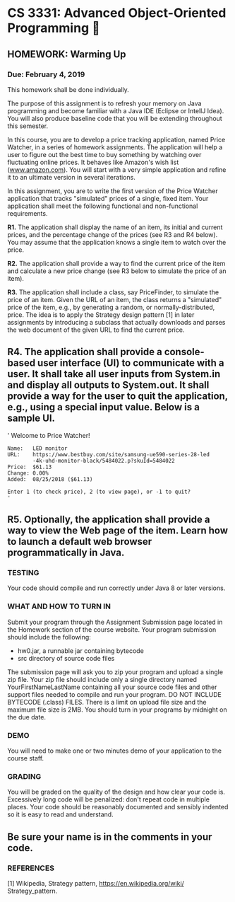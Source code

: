 # CS 3331: Advanced Object-Oriented Programming :small_blue_diamond:

## HOMEWORK: Warming Up

### Due: February 4, 2019

This homework shall be done individually. 

The purpose of this assignment is to refresh your memory on Java
programming and become familiar with a Java IDE (Eclipse or IntellJ
Idea). You will also produce baseline code that you will be extending
throughout this semester.

In this course, you are to develop a price tracking application, named
Price Watcher, in a series of homework assignments. The application
will help a user to figure out the best time to buy something by
watching over fluctuating online prices. It behaves like Amazon's wish
list (www.amazon.com). You will start with a very simple application
and refine it to an ultimate version in several iterations.

In this assignment, you are to write the first version of the Price
Watcher application that tracks "simulated" prices of a single, fixed
item. Your application shall meet the following functional and
non-functional requirements.

**R1.** The application shall display the name of an item, its initial and
    current prices, and the percentage change of the prices (see R3 and
    R4 below). You may assume that the application knows a single item
    to watch over the price.

**R2.** The application shall provide a way to find the current price of
    the item and calculate a new price change (see R3 below to
    simulate the price of an item).

**R3.** The application shall include a class, say PriceFinder, to
    simulate the price of an item. Given the URL of an item, the class
    returns a "simulated" price of the item, e.g., by generating a
    random, or normally-distributed, price. The idea is to apply the
    Strategy design pattern [1] in later assignments by introducing a
    subclass that actually downloads and parses the web document of
    the given URL to find the current price.

**R4.** The application shall provide a console-based user interface (UI)
    to communicate with a user. It shall take all user inputs from
    System.in and display all outputs to System.out. It shall provide
    a way for the user to quit the application, e.g., using a special
    input value. Below is a sample UI.
---

   '
      Welcome to Price Watcher!

    Name:   LED monitor
    URL:    https://www.bestbuy.com/site/samsung-ue590-series-28-led
            -4k-uhd-monitor-black/5484022.p?skuId=5484022
    Price:  $61.13
    Change: 0.00%
    Added:  08/25/2018 ($61.13)

    Enter 1 (to check price), 2 (to view page), or -1 to quit? 
    '

**R5.** Optionally, the application shall provide a way to view the Web
    page of the item. Learn how to launch a default web browser
    programmatically in Java.
---
### TESTING

   Your code should compile and run correctly under Java 8 or later
   versions. 

### WHAT AND HOW TO TURN IN

   Submit your program through the Assignment Submission page located
   in the Homework section of the course website. Your program
   submission should include the following:

   - hw0.jar, a runnable jar containing bytecode
   - src directory of source code files
   
   The submission page will ask you to zip your program and upload a
   single zip file. Your zip file should include only a single
   directory named YourFirstNameLastName containing all your source
   code files and other support files needed to compile and run your
   program. DO NOT INCLUDE BYTECODE (.class) FILES. There is a limit
   on upload file size and the maximum file size is 2MB. You should
   turn in your programs by midnight on the due date.

### DEMO

   You will need to make one or two minutes demo of your application
   to the course staff.

### GRADING

   You will be graded on the quality of the design and how clear your
   code is. Excessively long code will be penalized: don't repeat code
   in multiple places. Your code should be reasonably documented and
   sensibly indented so it is easy to read and understand.

   Be sure your name is in the comments in your code.
---
### REFERENCES 

   [1] Wikipedia, Strategy pattern, https://en.wikipedia.org/wiki/
       Strategy_pattern.
